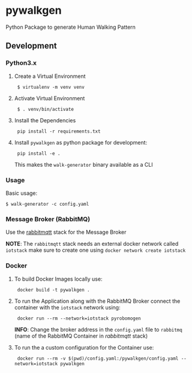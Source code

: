 # pywalkgen
Python Package to generate Human Walking Pattern

## Development

### Python3.x

1. Create a Virtual Environment
   
        $ virtualenv -m venv venv

2. Activate Virtual Environment

        $ . venv/bin/activate 

3. Install the Dependencies

        pip install -r requirements.txt

4. Install `pywalkgen` as python package for development:

        pip install -e .

   This makes the `walk-generator` binary available as a CLI

### Usage
Basic usage:

    $ walk-generator -c config.yaml

### Message Broker (RabbitMQ)

Use the [rabbitmqtt](https://github.com/virtual-origami/rabbitmqtt) stack for the Message Broker

__NOTE__: The `rabbitmqtt` stack needs an external docker network called `iotstack` make sure to create one using `docker network create iotstack`

### Docker

1. To build Docker Images locally use:

        docker build -t pywalkgen .

2. To run the Application along with the RabbitMQ Broker connect the container with the `iotstack` network using:

        docker run --rm --network=iotstack pyrobomogen
    
    __INFO__: Change the broker address in the `config.yaml` file to `rabbitmq` (name of the RabbitMQ Container in _rabbitmqtt_ stack)

3. To run the a custom configuration for the Container use:

        docker run --rm -v $(pwd)/config.yaml:/pywalkgen/config.yaml --network=iotstack pywalkgen
